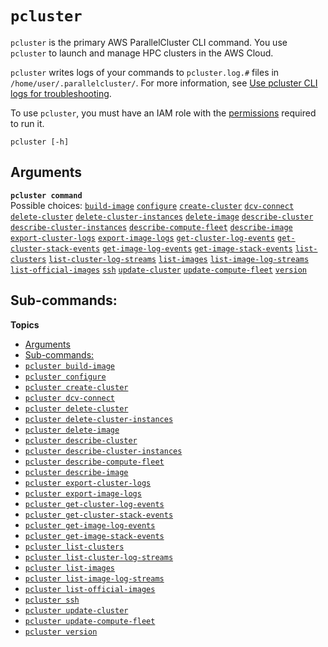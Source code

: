 # `pcluster`<a name="pcluster-v3"></a>

`pcluster` is the primary AWS ParallelCluster CLI command\. You use `pcluster` to launch and manage HPC clusters in the AWS Cloud\.

`pcluster` writes logs of your commands to `pcluster.log.#` files in `/home/user/.parallelcluster/`\. For more information, see [Use pcluster CLI logs for troubleshooting](troubleshooting-v3-pc-cli-logs.md)\.

To use `pcluster`, you must have an IAM role with the [permissions](iam-roles-in-parallelcluster-v3.md#iam-roles-in-parallelcluster-v3-example-user-policies) required to run it\.

```
pcluster [-h]
```

## Arguments<a name="pcluster.arguments-v3"></a>

**`pcluster command`**  
Possible choices: [`build-image`](pcluster.build-image-v3.md) [`configure`](pcluster.configure-v3.md) [`create-cluster`](pcluster.create-cluster-v3.md) [`dcv-connect`](pcluster.dcv-connect-v3.md) [`delete-cluster`](pcluster.delete-cluster-v3.md) [`delete-cluster-instances`](pcluster.delete-cluster-instances-v3.md) [`delete-image`](pcluster.delete-image-v3.md) [`describe-cluster`](pcluster.describe-cluster-v3.md) [`describe-cluster-instances`](pcluster.describe-cluster-instances-v3.md) [`describe-compute-fleet`](pcluster.describe-compute-fleet-v3.md) [`describe-image`](pcluster.describe-image-v3.md) [`export-cluster-logs`](pcluster.export-cluster-logs-v3.md) [`export-image-logs`](pcluster.export-image-logs-v3.md) [`get-cluster-log-events`](pcluster.get-cluster-log-events-v3.md) [`get-cluster-stack-events`](pcluster.get-cluster-stack-events-v3.md) [`get-image-log-events`](pcluster.get-image-log-events-v3.md) [`get-image-stack-events`](pcluster.get-image-stack-events-v3.md) [`list-clusters`](pcluster.list-clusters-v3.md) [`list-cluster-log-streams`](pcluster.list-cluster-log-streams-v3.md) [`list-images`](pcluster.list-images-v3.md) [`list-image-log-streams`](pcluster.list-image-log-streams-v3.md) [`list-official-images`](pcluster.list-official-images-v3.md) [`ssh`](pcluster.ssh-v3.md) [`update-cluster`](pcluster.update-cluster-v3.md) [`update-compute-fleet`](pcluster.update-compute-fleet-v3.md) [`version`](pcluster.version-v3.md)

## Sub\-commands:<a name="pcluster.subcommands-v3"></a>

**Topics**
+ [Arguments](#pcluster.arguments-v3)
+ [Sub\-commands:](#pcluster.subcommands-v3)
+ [`pcluster build-image`](pcluster.build-image-v3.md)
+ [`pcluster configure`](pcluster.configure-v3.md)
+ [`pcluster create-cluster`](pcluster.create-cluster-v3.md)
+ [`pcluster dcv-connect`](pcluster.dcv-connect-v3.md)
+ [`pcluster delete-cluster`](pcluster.delete-cluster-v3.md)
+ [`pcluster delete-cluster-instances`](pcluster.delete-cluster-instances-v3.md)
+ [`pcluster delete-image`](pcluster.delete-image-v3.md)
+ [`pcluster describe-cluster`](pcluster.describe-cluster-v3.md)
+ [`pcluster describe-cluster-instances`](pcluster.describe-cluster-instances-v3.md)
+ [`pcluster describe-compute-fleet`](pcluster.describe-compute-fleet-v3.md)
+ [`pcluster describe-image`](pcluster.describe-image-v3.md)
+ [`pcluster export-cluster-logs`](pcluster.export-cluster-logs-v3.md)
+ [`pcluster export-image-logs`](pcluster.export-image-logs-v3.md)
+ [`pcluster get-cluster-log-events`](pcluster.get-cluster-log-events-v3.md)
+ [`pcluster get-cluster-stack-events`](pcluster.get-cluster-stack-events-v3.md)
+ [`pcluster get-image-log-events`](pcluster.get-image-log-events-v3.md)
+ [`pcluster get-image-stack-events`](pcluster.get-image-stack-events-v3.md)
+ [`pcluster list-clusters`](pcluster.list-clusters-v3.md)
+ [`pcluster list-cluster-log-streams`](pcluster.list-cluster-log-streams-v3.md)
+ [`pcluster list-images`](pcluster.list-images-v3.md)
+ [`pcluster list-image-log-streams`](pcluster.list-image-log-streams-v3.md)
+ [`pcluster list-official-images`](pcluster.list-official-images-v3.md)
+ [`pcluster ssh`](pcluster.ssh-v3.md)
+ [`pcluster update-cluster`](pcluster.update-cluster-v3.md)
+ [`pcluster update-compute-fleet`](pcluster.update-compute-fleet-v3.md)
+ [`pcluster version`](pcluster.version-v3.md)